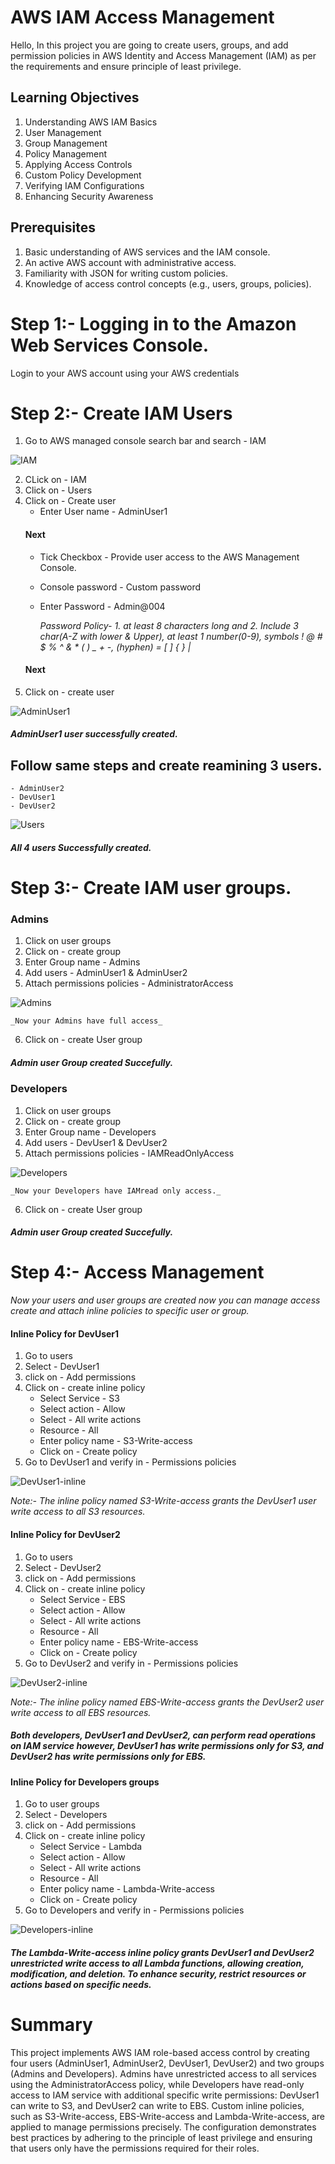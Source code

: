 # AWS IAM Access Management
Hello, In this project you are going to create users, groups, and add permission policies in AWS Identity and Access Management (IAM) as per the requirements and ensure principle of least privilege.
## Learning Objectives
1. Understanding AWS IAM Basics
2. User Management
3. Group Management
4. Policy Management
5. Applying Access Controls
6. Custom Policy Development
7. Verifying IAM Configurations
8. Enhancing Security Awareness
## Prerequisites
1. Basic understanding of AWS services and the IAM console.
2. An active AWS account with administrative access.
3. Familiarity with JSON for writing custom policies.
4. Knowledge of access control concepts (e.g., users, groups, policies).
# Step 1:- Logging in to the Amazon Web Services Console.
Login to your AWS account using your AWS credentials
# Step 2:- Create IAM Users
1. Go to AWS managed console search bar and search - IAM

![IAM](https://github.com/avinash-jagtap/IAM-Access-Management/blob/master/Images/Search-IAM.png)

2. CLick on - IAM
3. Click on - Users
4. Click on - Create user
    * Enter User name - AdminUser1
    #### Next
    * Tick Checkbox - Provide user access to the AWS Management Console.
    * Console password - Custom password 
    * Enter Password - Admin@004

        _Password Policy- 1. at least 8 characters long and 2. Include 3 char(A-Z with lower & Upper), at least 1 number(0-9), symbols ! @ # $ % ^ & * ( ) _ + -, (hyphen) = [ ] { } |_
    #### Next
5. Click on - create user

![AdminUser1](https://github.com/avinash-jagtap/IAM-Access-Management/blob/master/Images/AdminUser1.png)

##### AdminUser1 user successfully created.
## Follow same steps and create reamining 3 users.
    - AdminUser2
    - DevUser1
    - DevUser2

![Users](https://github.com/avinash-jagtap/IAM-Access-Management/blob/master/Images/Users.png)

##### All 4 users Successfully created. 
# Step 3:- Create IAM user groups.
### Admins
1. Click on user groups
2. Click on - create group 
3. Enter Group name - Admins
4. Add users - AdminUser1 & AdminUser2 
5. Attach permissions policies - AdministratorAccess

![Admins](https://github.com/avinash-jagtap/IAM-Access-Management/blob/master/Images/Admin%20Group%20Creation.png)

    _Now your Admins have full access_
6. Click on - create User group
##### Admin user Group created Succefully.
### Developers 
1. Click on user groups
2. Click on - create group 
3. Enter Group name - Developers
4. Add users - DevUser1 & DevUser2 
5. Attach permissions policies - IAMReadOnlyAccess

![Developers](https://github.com/avinash-jagtap/IAM-Access-Management/blob/master/Images/Dev%20Group%20creation.png)

    _Now your Developers have IAMread only access._
6. Click on - create User group
##### Admin user Group created Succefully.
# Step 4:- Access Management
_Now your users and user groups are created now you can manage access create and attach inline policies to specific user or group._
#### Inline Policy for DevUser1
1. Go to users
2. Select - DevUser1
3. click on - Add permissions
4. Click on - create inline policy 
    * Select Service - S3 
    * Select action - Allow
    * Select - All write actions
    * Resource - All
    * Enter policy name - S3-Write-access
    * Click on - Create policy 
5. Go to DevUser1 and verify in - Permissions policies

![DevUser1-inline](https://github.com/avinash-jagtap/IAM-Access-Management/blob/master/Images/DevUser1%20InlinePolicy%20-%20S3.png)

_Note:- The inline policy named S3-Write-access grants the DevUser1 user write access to all S3 resources._
#### Inline Policy for DevUser2
1. Go to users
2. Select - DevUser2
3. click on - Add permissions
4. Click on - create inline policy 
    * Select Service - EBS 
    * Select action - Allow
    * Select - All write actions
    * Resource - All
    * Enter policy name - EBS-Write-access
    * Click on - Create policy 
5. Go to DevUser2 and verify in - Permissions policies

![DevUser2-inline](https://github.com/avinash-jagtap/IAM-Access-Management/blob/master/Images/DevUser2%20Inlinepolicy%20-%20EBS.png)

_Note:- The inline policy named EBS-Write-access grants the DevUser2 user write access to all EBS resources._
##### Both developers, DevUser1 and DevUser2, can perform read operations on IAM service however, DevUser1 has write permissions only for S3, and DevUser2 has write permissions only for EBS.
#### Inline Policy for Developers groups
1. Go to user groups
2. Select - Developers
3. click on - Add permissions
4. Click on - create inline policy 
    * Select Service - Lambda
    * Select action - Allow
    * Select - All write actions
    * Resource - All
    * Enter policy name - Lambda-Write-access
    * Click on - Create policy 
5. Go to Developers and verify in - Permissions policies 

![Developers-inline](https://github.com/avinash-jagtap/IAM-Access-Management/blob/master/Images/Lambda%20Inline%20Policy.png)

##### The Lambda-Write-access inline policy grants DevUser1 and DevUser2 unrestricted write access to all Lambda functions, allowing creation, modification, and deletion. To enhance security, restrict resources or actions based on specific needs.
# Summary
This project implements AWS IAM role-based access control by creating four users (AdminUser1, AdminUser2, DevUser1, DevUser2) and two groups (Admins and Developers). Admins have unrestricted access to all services using the AdministratorAccess policy, while Developers have read-only access to IAM service with additional specific write permissions: DevUser1 can write to S3, and DevUser2 can write to EBS. Custom inline policies, such as S3-Write-access, EBS-Write-access and Lambda-Write-access, are applied to manage permissions precisely. The configuration demonstrates best practices by adhering to the principle of least privilege and ensuring that users only have the permissions required for their roles.